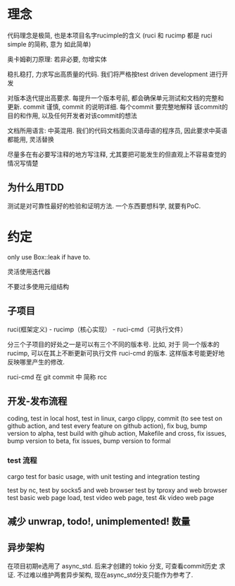 # 理念

代码理念是极简, 也是本项目名字rucimple的含义 (ruci 和 rucimp 都是 ruci simple 的简称, 意为 如此简单)

奥卡姆剃刀原理: 若非必要, 勿增实体

稳扎稳打, 力求写出高质量的代码. 我们将严格按test driven development 进行开发

对版本迭代提出高要求. 每提升一个版本号前, 都会确保单元测试和文档的完整和更新. 
commit 谨慎, commit 的说明详细. 每个commit 要完整地解释 该commit的目的和作用, 
以及任何开发者对该commit的想法

文档所用语言: 中英混用. 我们的代码文档面向汉语母语的程序员, 因此要求中英语都能用, 灵活替换

尽量多在有必要写注释的地方写注释, 尤其要把可能发生的但直观上不容易查觉的情况写情楚

## 为什么用TDD

测试是对可靠性最好的检验和证明方法. 一个东西要想科学, 就要有PoC. 

# 约定

only use Box::leak if have to.

灵活使用迭代器

不要过多使用元组结构

## 子项目

ruci(框架定义) - rucimp（核心实现） - ruci-cmd（可执行文件）

分三个子项目的好处之一是可以有三个不同的版本号. 
比如, 对于 同一个版本的 rucimp, 可以在其上不断更新可执行文件 ruci-cmd 的版本. 
这样版本号能更好地反映哪里产生的修改. 

ruci-cmd 在 git commit 中 简称 rcc

## 开发-发布流程

coding, test in local host, test in linux, cargo clippy,
commit (to see test on github action, and test every feature on github action),
fix bug,
bump version to alpha,
test build with gihub action, Makefile and cross,
fix issues,
bump version to beta,
fix issues,
bump version to formal

### test 流程

cargo test for basic usage, with unit testing and integration testing

test by nc, 
test by socks5 and web browser
test by tproxy and web browser
test basic web page load, test video web page, test 4k video web page


## 减少 unwrap, todo!, unimplemented! 数量


## 异步架构

在项目初期e选用了 async_std. 
后来才创建的 tokio 分支, 可查看commit历史 求证. 
不过难以维护两套异步架构, 现在async_std分支只能作为参考了. 
